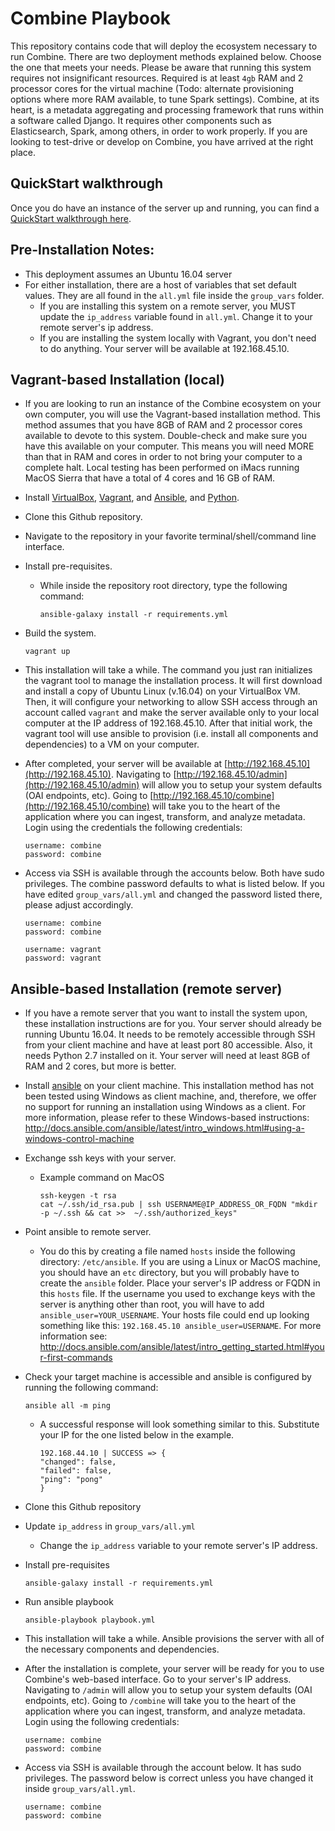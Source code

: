 # Combine Playbook
This repository contains code that will deploy the ecosystem necessary to run Combine. There are two deployment methods explained below. Choose the one that meets your needs. Please be aware that running this system requires not insignificant resources. Required is at least `4gb` RAM and 2 processor cores for the virtual machine (Todo: alternate provisioning options where more RAM available, to tune Spark settings).  Combine, at its heart, is a metadata aggregating and processing framework that runs within a software called Django. It requires other components such as Elasticsearch, Spark, among others, in order to work properly. If you are looking to test-drive or develop on Combine, you have arrived at the right place.

## QuickStart walkthrough
Once you do have an instance of the server up and running, you can find a [QuickStart walkthrough here](https://github.com/WSULib/combine/blob/dev/docs/quickstart.md).

## Pre-Installation Notes:
 * This deployment assumes an Ubuntu 16.04 server
 * For either installation, there are a host of variables that set default values. They are all found in the `all.yml` file inside the `group_vars` folder.
   * If you are installing this system on a remote server, you MUST update the `ip_address` variable found in `all.yml`. Change it to your remote server's ip address.
   * If you are installing the system locally with Vagrant, you don't need to do anything. Your server will be available at 192.168.45.10.


## Vagrant-based Installation (local)

 * If you are looking to run an instance of the Combine ecosystem on your own computer, you will use the Vagrant-based installation method. This method assumes that you have 8GB of RAM and 2 processor cores available to devote to this system. Double-check and make sure you have this available on your computer. This means you will need MORE than that in RAM and cores in order to not bring your computer to a complete halt. Local testing has been performed on iMacs running MacOS Sierra that have a total of 4 cores and 16 GB of RAM.

 * Install [VirtualBox](https://www.virtualbox.org/), [Vagrant](https://www.vagrantup.com/), and [Ansible](https://www.ansible.com/), and [Python](https://www.python.org/).

 * Clone this Github repository.

 * Navigate to the repository in your favorite terminal/shell/command line interface.

 * Install pre-requisites. 
   * While inside the repository root directory, type the following command:
     ```
     ansible-galaxy install -r requirements.yml
     ```

 * Build the system.
   ```
   vagrant up
   ```
 * This installation will take a while. The command you just ran initializes the vagrant tool to manage the installation process. It will first download and install a copy of Ubuntu Linux (v.16.04) on your VirtualBox VM. Then, it will configure your networking to allow SSH access through an account called `vagrant` and make the server available only to your local computer at the IP address of 192.168.45.10. After that initial work, the vagrant tool will use ansible to provision (i.e. install all components and dependencies) to a VM on your computer.

 * After completed, your server will be available at [http://192.168.45.10](http://192.168.45.10). Navigating to [http://192.168.45.10/admin](http://192.168.45.10/admin) will allow you to setup your system defaults (OAI endpoints, etc). Going to [http://192.168.45.10/combine](http://192.168.45.10/combine) will take you to the heart of the application where you can ingest, transform, and analyze metadata. Login using the credentials the following credentials: 
   ```
   username: combine
   password: combine
   ```

 * Access via SSH is available through the accounts below. Both have sudo privileges. The combine password defaults to what is listed below. If you have edited `group_vars/all.yml` and changed the password listed there, please adjust accordingly.
    ```
    username: combine
    password: combine

    username: vagrant
    password: vagrant
    ```

## Ansible-based Installation (remote server)

 * If you have a remote server that you want to install the system upon, these installation instructions are for you. Your server should already be running Ubuntu 16.04. It needs to be remotely accessible through SSH from your client machine and have at least port 80 accessible. Also, it needs Python 2.7 installed on it. Your server will need at least 8GB of RAM and 2 cores, but more is better.

 * Install [ansible](http://docs.ansible.com/ansible/latest/intro_installation.html) on your client machine. This installation method has not been tested using Windows as client machine, and, therefore, we offer no support for running an installation using Windows as a client. For more information, please refer to these Windows-based instructions: http://docs.ansible.com/ansible/latest/intro_windows.html#using-a-windows-control-machine

 * Exchange ssh keys with your server. 
   * Example command on MacOS

     ```
     ssh-keygen -t rsa
     cat ~/.ssh/id_rsa.pub | ssh USERNAME@IP_ADDRESS_OR_FQDN "mkdir -p ~/.ssh && cat >>  ~/.ssh/authorized_keys"
     ```

 * Point ansible to remote server. 
   * You do this by creating a file named `hosts` inside the following directory: `/etc/ansible`. If you are using a Linux or MacOS machine, you should have an `etc` directory, but you will probably have to create the `ansible` folder. Place your server's IP address or FQDN in this `hosts` file. If the username you used to exchange keys with the server is anything other than root, you will have to add `ansible_user=YOUR_USERNAME`. Your hosts file could end up looking something like this: `192.168.45.10 ansible_user=USERNAME`. For more information see: http://docs.ansible.com/ansible/latest/intro_getting_started.html#your-first-commands

 * Check your target machine is accessible and ansible is configured by running the following command:
   ```
   ansible all -m ping
   ```
   * A successful response will look something similar to this. Substitute your IP for the one listed below in the example.
     ```
     192.168.44.10 | SUCCESS => {
     "changed": false, 
     "failed": false, 
     "ping": "pong"
     }
     ```

 * Clone this Github repository

 * Update `ip_address` in `group_vars/all.yml`
   * Change the `ip_address` variable to your remote server's IP address.

 * Install pre-requisites
   ```
   ansible-galaxy install -r requirements.yml
   ```

 * Run ansible playbook
   ```
   ansible-playbook playbook.yml
   ```

 * This installation will take a while. Ansible provisions the server with all of the necessary components and dependencies.

 * After the installation is complete, your server will be ready for you to use Combine's web-based interface. Go to your server's IP address. Navigating to `/admin` will allow you to setup your system defaults (OAI endpoints, etc). Going to `/combine` will take you to the heart of the application where you can ingest, transform, and analyze metadata. Login using the following credentials: 
   ```
   username: combine
   password: combine
   ```

 * Access via SSH is available through the account below. It has sudo privileges. The password below is correct unless you have changed it inside `group_vars/all.yml`.
   ```
   username: combine
   password: combine
   ```
